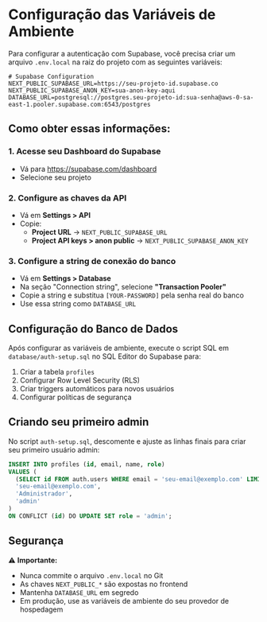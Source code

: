 # Configuração das Variáveis de Ambiente

Para configurar a autenticação com Supabase, você precisa criar um arquivo `.env.local` na raiz do projeto com as seguintes variáveis:

```env
# Supabase Configuration
NEXT_PUBLIC_SUPABASE_URL=https://seu-projeto-id.supabase.co
NEXT_PUBLIC_SUPABASE_ANON_KEY=sua-anon-key-aqui
DATABASE_URL=postgresql://postgres.seu-projeto-id:sua-senha@aws-0-sa-east-1.pooler.supabase.com:6543/postgres
```

## Como obter essas informações:

### 1. Acesse seu Dashboard do Supabase
- Vá para https://supabase.com/dashboard
- Selecione seu projeto

### 2. Configure as chaves da API
- Vá em **Settings > API**
- Copie:
  - **Project URL** → `NEXT_PUBLIC_SUPABASE_URL`
  - **Project API keys > anon public** → `NEXT_PUBLIC_SUPABASE_ANON_KEY`

### 3. Configure a string de conexão do banco
- Vá em **Settings > Database**
- Na seção "Connection string", selecione **"Transaction Pooler"**
- Copie a string e substitua `[YOUR-PASSWORD]` pela senha real do banco
- Use essa string como `DATABASE_URL`

## Configuração do Banco de Dados

Após configurar as variáveis de ambiente, execute o script SQL em `database/auth-setup.sql` no SQL Editor do Supabase para:

1. Criar a tabela `profiles`
2. Configurar Row Level Security (RLS)
3. Criar triggers automáticos para novos usuários
4. Configurar políticas de segurança

## Criando seu primeiro admin

No script `auth-setup.sql`, descomente e ajuste as linhas finais para criar seu primeiro usuário admin:

```sql
INSERT INTO profiles (id, email, name, role)
VALUES (
  (SELECT id FROM auth.users WHERE email = 'seu-email@exemplo.com' LIMIT 1),
  'seu-email@exemplo.com',
  'Administrador',
  'admin'
)
ON CONFLICT (id) DO UPDATE SET role = 'admin';
```

## Segurança

⚠️ **Importante:**
- Nunca commite o arquivo `.env.local` no Git
- As chaves `NEXT_PUBLIC_*` são expostas no frontend
- Mantenha `DATABASE_URL` em segredo
- Em produção, use as variáveis de ambiente do seu provedor de hospedagem
